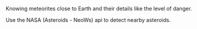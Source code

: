 Knowing meteorites close to Earth and their details like the level of danger.

Use the NASA (Asteroids - NeoWs) api to detect nearby asteroids.
